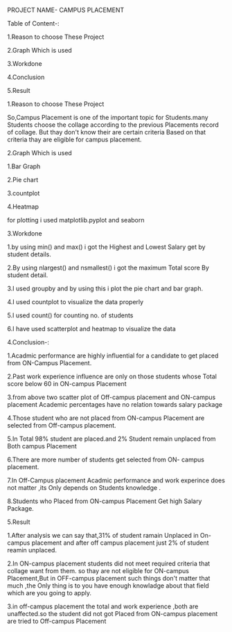 PROJECT NAME- CAMPUS PLACEMENT 

Table of Content-:

1.Reason to choose These Project

2.Graph Which is used

3.Workdone

4.Conclusion

5.Result 

1.Reason to choose These Project

So,Campus Placement is one of the important topic for Students.many Students choose the collage according to the previous Placements record of collage. But thay don't know their are certain criteria Based on that criteria thay are eligible for campus placement.

2.Graph Which is used

  1.Bar Graph
  
  2.Pie chart
  
  3.countplot
  
  4.Heatmap
  
for plotting i used matplotlib.pyplot and seaborn 


3.Workdone

  1.by using min() and max() i got the Highest and Lowest Salary get by student details.

  2.By using nlargest() and nsmallest() i got the maximum Total score By student detail.

  3.I used groupby and by using this i plot  the pie chart and bar graph.

  4.I used countplot to visualize the data properly

  5.I used count() for counting no. of students

  6.I have used scatterplot and heatmap to visualize the data


4.Conclusion-:

   1.Acadmic performance are highly influential for a candidate to get placed from ON-Campus Placement.

   2.Past work experience  influence are only on those students whose Total score below 60 in ON-campus Placement

   3.from above two scatter plot of Off-campus placement and ON-campus placement Academic percentages have no    relation towards salary package 

   4.Those student who are not placed from ON-campus Placement are selected from Off-campus placement.

   5.In Total 98% student are placed.and 2% Student remain unplaced from Both campus Placement

   6.There are more number of students get selected from ON- campus placement.

   7.In Off-Campus placement Acadmic performance and work experince does not matter ,its Only depends on Students knowledge .

   8.Students who Placed from ON-campus Placement Get high Salary Package.

5.Result 

  1.After analysis we can say that,31% of student ramain Unplaced in On-campus placement and after off campus placement just 2% of student reamin unplaced.

  2.In ON-campus placement students did not meet required criteria that collage want from them. so thay are not eligible for ON-campus Placement,But in OFF-campus placement such    things don't matter that much ,the Only thing is to you have enough knowladge about that field which are you going to apply.

  3.in off-campus placement the total and work experience ,both are unaffected.so the student did not got Placed from ON-campus placement are tried to Off-campus Placement

